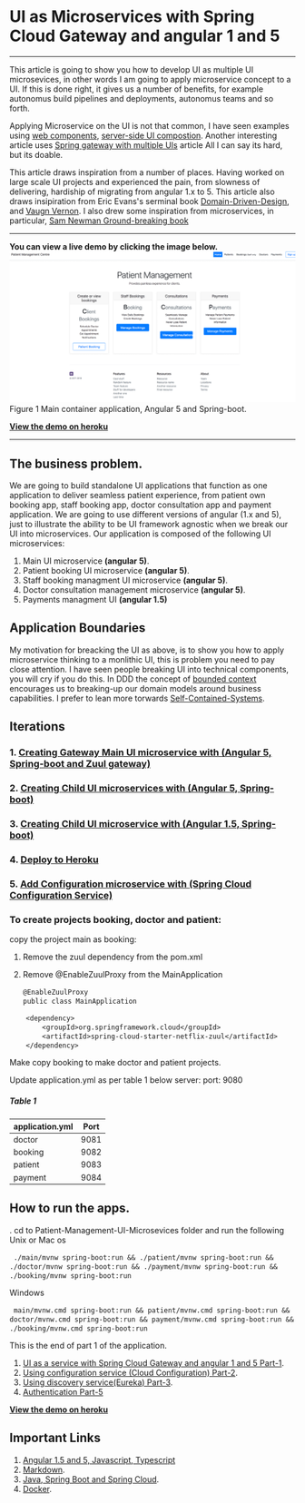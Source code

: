 # UI as Microservices with Spring Cloud Gateway and angular 1 and 5

---
This article is going to show you how to develop UI as multiple UI microsevices, in other words I am going to apply microservice concept to a UI. If this is done right, it gives us a number of benefits, for example autonomus build pipelines and deployments, autonomus teams and so forth. 

Applying Microservice on the UI is not that common, I have seen examples using [web components](http://bit.ly/web-components-ui-composition), [server-side UI compostion](http://bit.ly/composite-UI-based-microservice). Another interesting article uses [Spring gateway with multiple UIs](http://bit.ly/Multiple-UI-Applications-Gateway) article  All I can say its hard, but its doable.    

This article draws inspiration from a number of places. Having worked on large scale UI projects and experienced the pain, from slowness of delivering, hardiship of migrating from angular 1.x to 5. This article also draws insipiration from Eric Evans's serminal book [Domain-Driven-Design](http://bit.ly/ddd-eric-evans), and [Vaugn Vernon](http://bit.ly/ddd-vv). I also drew some inspiration from microservices, in particular, [Sam Newman Ground-breaking book](http://bit.ly/microservices-sm) 

---
**You can view a live demo by clicking the image below.**
[![Main container application](/images/main.png)](https://med101.herokuapp.com/)
Figure 1 Main container application, Angular 5 and Spring-boot.

**[View the demo on heroku](https://med101.herokuapp.com/)**

---

## The business problem.
We are going to build standalone UI applications that function as one application to deliver seamless patient experience, from patient own booking app, staff booking app, doctor consultation app and payment application. We are going to use different versions of angular (1.x and 5), just to illustrate the ability to be UI framework agnostic when we break our UI into microservices. Our application is composed of the following UI microservices:
1. Main UI microservice **(angular 5)**.
2. Patient booking UI microservice **(angular 5)**.
3. Staff booking managment UI microservice **(angular 5)**.
4. Doctor consultation management microservice **(angular 5)**.
5. Payments managment UI **(angular 1.5)**

## Application Boundaries
My motivation for breacking the UI as above, is to show you how to apply microservice thinking to a monlithic UI, this is problem you need to pay close attention. I have seen people breaking UI into technical components, you will cry if you do this. In DDD the concept of [bounded context](http://bit.ly/bounded-context) encourages us to breaking-up our domain models around business capabilities. I prefer to lean more torwards [Self-Contained-Systems](http://bit.ly/2JcwAtm). 

## Iterations   
    
### 1. [Creating Gateway Main UI microservice with **(Angular 5, Spring-boot and Zuul gateway)**](https://github.com/cleophasmashiri/Patient-Management-UI-Microsevices/blob/master/docs/part1/README.md)
### 2. [Creating Child UI microservices with **(Angular 5, Spring-boot)**](https://github.com/cleophasmashiri/Patient-Management-UI-Microsevices/blob/master/docs/angular5/README.md)
### 3. [Creating Child UI microservice with **(Angular 1.5, Spring-boot)**](https://github.com/cleophasmashiri/Patient-Management-UI-Microsevices/blob/master/docs/angular1x/README.md)
### 4. [Deploy to **Heroku**](https://github.com/cleophasmashiri/Patient-Management-UI-Microsevices/blob/master/docs/config/README.md)
### 5. [Add Configuration microservice with **(Spring Cloud Configuration Service)**](https://github.com/cleophasmashiri/Patient-Management-UI-Microsevices/blob/master/docs/config/README.md)


### To create projects booking, doctor and patient:

 copy the project main as booking:
  1. Remove the zuul dependency from the pom.xml
  2. Remove @EnableZuulProxy from the MainApplication

     ```
     @EnableZuulProxy
     public class MainApplication
     ```

```
	<dependency>
		<groupId>org.springframework.cloud</groupId>
		<artifactId>spring-cloud-starter-netflix-zuul</artifactId>
	</dependency>
```
Make copy booking to make doctor and patient projects.

Update application.yml as per table 1 below
server:
    port: 9080

##### Table 1

| application.yml | Port          |
| --------------- |:-------------:|
| doctor          | 9081          |
| booking         | 9082          |
| patient         | 9083          |
| payment         | 9084          |


## How to run the apps.

 . cd to Patient-Management-UI-Microsevices folder and run the following
 Unix or Mac os
```
 ./main/mvnw spring-boot:run && ./patient/mvnw spring-boot:run && ./doctor/mvnw spring-boot:run && ./payment/mvnw spring-boot:run && ./booking/mvnw spring-boot:run
```

Windows
```
 main/mvnw.cmd spring-boot:run && patient/mvnw.cmd spring-boot:run && doctor/mvnw.cmd spring-boot:run && payment/mvnw.cmd spring-boot:run && ./booking/mvnw.cmd spring-boot:run
```

This is the end of part 1 of the application.

1. [UI as a service with Spring Cloud Gateway and angular 1 and 5 Part-1](#link1).
2. [Using configuration service (Cloud Configuration) Part-2](#link2).
3. [Using discovery service(Eureka) Part-3]((#link3)).
4. [Authentication Part-5](#link5)

**[View the demo on heroku](https://med101.herokuapp.com/)**

## Important Links
1. [Angular 1.5 and 5, Javascript, Typescript](https://link1.com)
2. [Markdown](https://link2.com).
3. [Java, Spring Boot and Spring Cloud](https://link3.com).
4. [Docker](https://link4.com).

